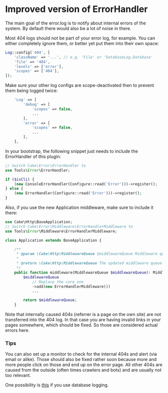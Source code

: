 # Improved version of ErrorHandler

The main goal of the error.log is to notify about internal errors of the system.
By default there would also be a lot of noise in there.

Most 404 logs should not be part of your error log, for example.
You can either completely ignore them, or better yet put them into their own space:
```php
Log::config('404', [
    'className' => '...', // e.g. 'File' or 'DatabaseLog.Database'
    'file' => '404',
    'levels' => ['error'],
    'scopes' => ['404'],
]);
```

Make sure your other log configs are scope-deactivated then to prevent them being logged twice:
```php
    'Log' => [
        'debug' => [
            'scopes' => false,
            ...
        ],
        'error' => [
            'scopes' => false,
            ...
        ],
    ],
```

In your bootstrap, the following snippet just needs to include the ErrorHandler of this plugin:
```php
// Switch Cake\Error\ErrorHandler to
use Tools\Error\ErrorHandler;

if ($isCli) {
    (new ConsoleErrorHandler(Configure::read('Error')))->register();
} else {
    (new ErrorHandler(Configure::read('Error')))->register();
}
```

Also, if you use the new Application middleware, make sure to include it there:
```php
use Cake\Http\BaseApplication;
// Switch Cake\Error\Middleware\ErrorHandlerMiddleware to
use Tools\Error\Middleware\ErrorHandlerMiddleware;

class Application extends BaseApplication {

    /**
     * @param \Cake\Http\MiddlewareQueue $middlewareQueue Middleware queue.
     *
     * @return \Cake\Http\MiddlewareQueue The updated middleware queue.
     */
    public function middleware(MiddlewareQueue $middlewareQueue): MiddlewareQueue {
        $middlewareQueue
            // Replace the core one
            ->add(new ErrorHandlerMiddleware())
            ...

        return $middlewareQueue;
    }
```

Note that internally caused 404s (referrer is a page on the own site) are not transferred into the 404 log.
In that case you are having invalid links in your pages somewhere, which should be fixed.
So those are considered actual errors here.

### Tips

You can also set up a monitor to check for the internal 404s and alert (via email or alike).
Those should also be fixed rather soon because more and more people click on those and end up on the error page.
All other 404s are caused from the outside (often times crawlers and bots) and are usually not too relevant.

One possibility is [this](https://github.com/dereuromark/CakePHP-DatabaseLog/tree/master/docs#monitor) if you use database logging.

